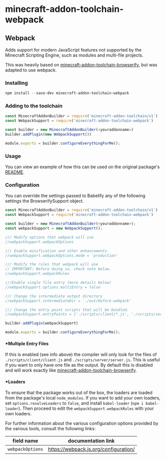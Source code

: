 # minecraft-addon-toolchain-webpack

## Webpack
Adds support for modern JavaScript features not supported by the Minecraft Scripting Engine, such as modules and multi-file projects.

This was heavily based on [minecraft-addon-toolchain-browserify](https://github.com/minecraft-addon-tools/minecraft-addon-toolchain/tree/master/packages/minecraft-addon-toolchain-browserify), but was adapted to use webpack.

### Installing
```powershell
npm install --save-dev minecraft-addon-toolchain-webpack
```

### Adding to the toolchain
```javascript
const MinecraftAddonBuilder = require('minecraft-addon-toolchain/v1')
const WebpackSupport = require('minecraft-addon-toolchain-webpack')

const builder = new MinecraftAddonBuilder(<youraddonname>)
builder.addPlugin(new WebpackSupport())

module.exports = builder.configureEverythingForMe();
```

### Usage
You can view an example of how this can be used on the original package's [README](https://github.com/minecraft-addon-tools/minecraft-addon-toolchain/tree/master/packages/minecraft-addon-toolchain-browserify#usage).

### Configuration
You can override the settings passed to Babelify any of the following settings the BrowserifySupport object.

```javascript
const MinecraftAddonBuilder = require('minecraft-addon-toolchain/v1')
const WebpackSupport = require('minecraft-addon-toolchain-webpack')

const builder = new MinecraftAddonBuilder(<youraddonname>);
const webpackSupport = new WebpackSupport();

/// Modify options that webpack will use
//webpackSupport.webpackOptions

/// Enable minification and other enhancements
//webpackSupport.webpackOptions.mode = 'production'

/// Modify the rules that webpack will use
// IMPORTANT: Before doing so, check note below.
//webpackSupport.webpackRules

///Enable single file entry (more details below)
//webpackSupport.options.multiEntry = false

/// Change the intermediate output directory
//webpackSupport.intermediateDir = './out/before-webpack'

/// Change the entry point scripts that will be bundled.
//webpackSupport.entryPoints = ['./scripts/client/*.js', './scripts/server/*.js']

builder.addPlugin(webpackSupport)

module.exports = builder.configureEverythingForMe();
```

#### *Multiple Entry Files
If this is enabled (see info above) the compiler will only look for the files of `./scripts/client/client.js` and `./scripts/server/server.js`. This is useful if you want to only have one file as the output. By default this is disabled and will work exactly like [minecraft-addon-toolchain-browserify](https://github.com/minecraft-addon-tools/minecraft-addon-toolchain/tree/master/packages/minecraft-addon-toolchain-browserify).

#### *Loaders
To ensure that the package works out of the box, the loaders are loaded from the package's local `node_modules`. If you want to add your own loaders, set `options.resolveLoaders` to `false`, and install `babel-loader` (`npm i babel-loader`). Then proceed to edit the `webpackSupport.webpackRules` with your own loaders.


For further information about the various configuration options provided by the various tools, consult the following links:

| field name          | documentation link                                             |
| ------------------- | -------------------------------------------------------------- |
| `webpackOptions`    | https://webpack.js.org/configuration/                          |